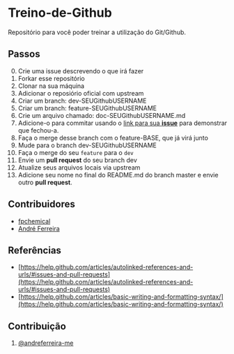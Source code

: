 # Treino-de-Github

Repositório para você poder treinar a utilização do Git/Github.

## Passos

0. Crie uma issue descrevendo o que irá fazer
1. Forkar esse repositório
2. Clonar na sua máquina
3. Adicionar o reposiório oficial com upstream
4. Criar um branch: dev-SEUGithubUSERNAME
5. Criar um branch: feature-SEUGithubUSERNAME
6. Crie um arquivo chamado: doc-SEUGithubUSERNAME.md
7. Adicione-o para commitar usando o [link para sua **issue**](https://help.github.com/articles/autolinked-references-and-urls/#issues-and-pull-requests) para demonstrar que fechou-a.
8. Faça o merge desse branch com o feature-BASE, que já virá junto
9. Mude para o branch dev-SEUGithubUSERNAME
10. Faça o merge do seu `feature` para o `dev`
11. Envie um **pull request** do seu branch dev
12. Atualize seus arquivos locais via upstream
13. Adicione seu nome no final do README.md do branch master e envie outro **pull request**.

## Contribuidores

- [fpchemical](https://github.com/fpchemical)
- [André Ferreira](https://github.com/andreferreira-me)


## Referências

- [https://help.github.com/articles/autolinked-references-and-urls/#issues-and-pull-requests](https://help.github.com/articles/autolinked-references-and-urls/#issues-and-pull-requests)
- [https://help.github.com/articles/basic-writing-and-formatting-syntax/](https://help.github.com/articles/basic-writing-and-formatting-syntax/)

## Contribuição

1. [@andreferreira-me](http://github.com/andreferreira-me)

